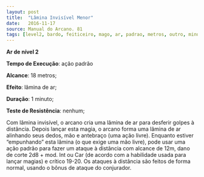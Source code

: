 ```yaml
---
layout: post
title:  "Lâmina Invisível Menor"
date:   2016-11-17
source: Manual do Arcano. 81
tags: [level2, bardo, feiticeiro, mago, ar, padrao, metros, outro, minuto, nenhum]
---
```


**Ar de nível 2**

**Tempo de Execução**: ação padrão

**Alcance**: 18 metros;

**Efeito**: lâmina de ar;

**Duração**: 1 minuto;

**Teste de Resistência**: nenhum;

Com lâmina invisível, o arcano cria 
uma lâmina de ar para desferir golpes à 
distância. Depois lançar esta magia, o arcano forma uma lâmina de ar alinhando 
seus dedos, mão e antebraço (uma ação livre). Enquanto estiver “empunhando” esta 
lâmina (o que exige uma mão livre), pode 
usar uma ação padrão para fazer um ataque à distância com alcance de 12m, dano 
de corte 2d8 + mod. Int ou Car (de acordo com a habilidade usada para lançar magias) e crítico 19-20. Os ataques à distância são feitos de forma normal, usando o 
bônus de ataque do conjurador.